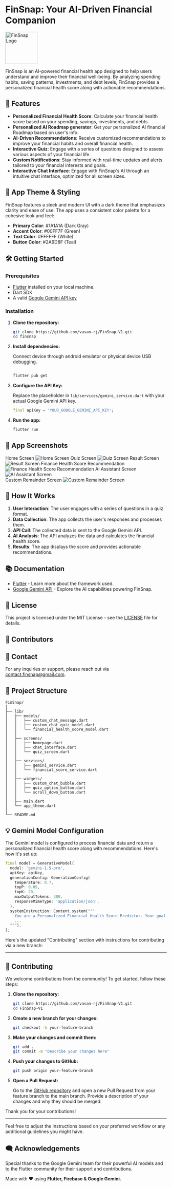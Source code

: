 # FinSnap: Your AI-Driven Financial Companion

<img src="readme-assets/logo.jpeg" alt="FinSnap Logo" width="100" height="100">


FinSnap is an AI-powered financial health app designed to help users understand and improve their financial well-being. By analyzing spending habits, saving patterns, investments, and debt levels, FinSnap provides a personalized financial health score along with actionable recommendations.

## 🚀 Features

- **Personalized Financial Health Score**: Calculate your financial health score based on your spending, savings, investments, and debts.
- **Personalized AI Roadmap generator**: Get your personalized AI financial Roadmap based on user's info.
- **AI-Driven Recommendations**: Receive customized recommendations to improve your financial habits and overall financial health.
- **Interactive Quiz**: Engage with a series of questions designed to assess various aspects of your financial life.
- **Custom Notifications**: Stay informed with real-time updates and alerts tailored to your financial interests and goals.
- **Interactive Chat Interface**: Engage with FinSnap's AI through an intuitive chat interface, optimized for all screen sizes.

## 🎨 App Theme & Styling

FinSnap features a sleek and modern UI with a dark theme that emphasizes clarity and ease of use. The app uses a consistent color palette for a cohesive look and feel:

- **Primary Color**: #1A1A1A (Dark Gray)
- **Accent Color**: #00FF7F (Green)
- **Text Color**: #FFFFFF (White)
- **Button Color**: #2A9D8F (Teal)

## 🛠️ Getting Started

### Prerequisites

- [Flutter](https://flutter.dev/docs/get-started/install) installed on your local machine.
- Dart SDK
- A valid [Google Gemini API key](https://cloud.google.com/ai/gemini)

### Installation

1. **Clone the repository:**

    ```bash
    git clone https://github.com/vasan-rj/FinSnap-V1.git
    cd finsnap
    ```

2. **Install dependencies:**

    Connect device through android emulator or physical device USB debugging.
    ```bash
    
    flutter pub get
    ```

3. **Configure the API Key:**

    Replace the placeholder in `lib/services/gemini_service.dart` with your actual Google Gemini API key.

    ```dart
    final apiKey = 'YOUR_GOOGLE_GEMINI_API_KEY';
    ```

4. **Run the app:**

    ```bash
    flutter run
    ```

## 📱 App Screenshots

Home Screen
![Home Screen](readme-assets/home_page.jpeg) 
Quiz Screen
![Quiz Screen](readme-assets/quiz_screen.jpeg) 
Result Screen 
![Result Screen](readme-assets/ai_health_score.jpeg) 
Finance Health Score Recommendation
![Finance Health Score Recommendation](readme-assets/roadmap.jpeg) 
AI Assistant Screen
![AI Assistant Screen](readme-assets/chat_bot.jpeg)  
Custom Remainder Screen
![Custom Remainder Screen](readme-assets/remainder.jpeg)  
## 📖 How It Works

1. **User Interaction**: The user engages with a series of questions in a quiz format.
2. **Data Collection**: The app collects the user's responses and processes them.
3. **API Call**: The collected data is sent to the Google Gemini API.
4. **AI Analysis**: The API analyzes the data and calculates the financial health score.
5. **Results**: The app displays the score and provides actionable recommendations.

## 📚 Documentation

- [Flutter](https://flutter.dev/docs) - Learn more about the framework used.
- [Google Gemini API](https://cloud.google.com/ai/gemini) - Explore the AI capabilities powering FinSnap.

## 📝 License

This project is licensed under the MIT License - see the [LICENSE](LICENSE) file for details.

## 👥 Contributors


## 📧 Contact

For any inquiries or support, please reach out via [contact.finsnap@gmail.com](mailto:contact.finsnap@gmail.com).

## 📁 Project Structure

```
FinSnap/
│
├── lib/
│   ├── models/
│   │   ├── custom_chat_message.dart
│   │   ├── custom_chat_quiz_model.dart
│   │   └── financial_health_score_model.dart
│   │
│   ├── screens/
│   │   ├── homepage.dart
│   │   ├── chat_interface.dart
│   │   └── quiz_screen.dart
│   │
│   ├── services/
│   │   ├── gemini_service.dart
│   │   └── financial_score_service.dart
│   │
│   ├── widgets/
│   │   ├── custom_chat_bubble.dart
│   │   ├── quiz_option_button.dart
│   │   └── scroll_down_button.dart
│   │
│   ├── main.dart
│   └── app_theme.dart
│
└── README.md
```

## 💡 Gemini Model Configuration

The Gemini model is configured to process financial data and return a personalized financial health score along with recommendations. Here's how it's set up:

```dart
final model = GenerativeModel(
  model: 'gemini-1.5-pro',
  apiKey: apiKey,
  generationConfig: GenerationConfig(
    temperature: 0.7,
    topP: 0.85,
    topK: 20,
    maxOutputTokens: 300,
    responseMimeType: 'application/json',
  ),
  systemInstruction: Content.system("""
    You are a Personalized Financial Health Score Predictor. Your goal is to analyze the user's financial information to provide a personalized financial health score and recommendations.
    ...
  """),
);
```

Here's the updated "Contributing" section with instructions for contributing via a new branch:

---

## 🤝 Contributing

We welcome contributions from the community! To get started, follow these steps:

1. **Clone the repository:**

    ```bash
    git clone https://github.com/vasan-rj/FinSnap-V1.git
    cd FinSnap-V1
    ```

2. **Create a new branch for your changes:**

    ```bash
    git checkout -b your-feature-branch
    ```

3. **Make your changes and commit them:**

    ```bash
    git add .
    git commit -m "Describe your changes here"
    ```

4. **Push your changes to GitHub:**

    ```bash
    git push origin your-feature-branch
    ```

5. **Open a Pull Request:**

    Go to the [GitHub repository](https://github.com/vasan-rj/FinSnap-V1) and open a new Pull Request from your feature branch to the main branch. Provide a description of your changes and why they should be merged.

Thank you for your contributions!

---

Feel free to adjust the instructions based on your preferred workflow or any additional guidelines you might have.


## 🗨️ Acknowledgements

Special thanks to the Google Gemini team for their powerful AI models and to the Flutter community for their support and contributions.


Made with ❤️ using <strong>Flutter, Firebase  & Google Gemini.</strong>
